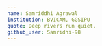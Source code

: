 ```yaml
---
name: Samriddhi Agrawal
institution: BVICAM, GGSIPU
quote: Deep rivers run quiet. 
github_user: Samridhi-98
---
```

